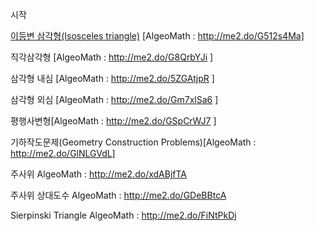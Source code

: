 
시작


[이등변 삼각형(Isosceles triangle)](./2018123001.md) [AlgeoMath : http://me2.do/G512s4Ma]

직각삼각형 [AlgeoMath : http://me2.do/G8QrbYJi ]

삼각형 내심 [AlgeoMath : http://me2.do/5ZGAtjpR ]

삼각형 외심 [AlgeoMath : http://me2.do/Gm7xlSa6 ]

평행사변형[AlgeoMath : http://me2.do/GSpCrWJ7 ]



기하작도문제(Geometry Construction Problems)[AlgeoMath : http://me2.do/GlNLGVdL]



주사위 AlgeoMath : http://me2.do/xdABjfTA

주사위 상대도수 AlgeoMath : http://me2.do/GDeBBtcA

Sierpinski Triangle AlgeoMath : http://me2.do/FiNtPkDj
